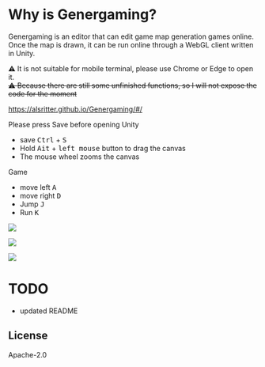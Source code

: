 # Why is Genergaming?


Genergaming is an editor that can edit game map generation games online. Once the map is drawn, it can be run online through a WebGL client written in Unity.

⚠ It is not suitable for mobile terminal, please use Chrome or Edge to open it.  
~~⚠ Because there are still some unfinished functions, so I will not expose the code for the moment~~

https://alsritter.github.io/Genergaming/#/

Please press Save before opening Unity

* save <kbd>Ctrl</kbd> + <kbd>S</kbd>
* Hold <kbd>Ait</kbd> + <kbd>left mouse</kbd> button to drag the canvas
* The mouse wheel zooms the canvas

Game

* move left <kbd>A</kbd>
* move right <kbd>D</kbd>
* Jump <kbd>J</kbd>
* Run <kbd>K</kbd>


![](https://images.alsritter.icu/images/2021/09/26/30aeda9936f5fccfb7a50fa057b460e.png)

![](https://images.alsritter.icu/images/2021/09/26/8ed9de583cf5427a624ad3880283ca1.png)

![](https://images.alsritter.icu/images/2021/09/26/428493622e7fb0e5bf76715c05af3e0.png)

# TODO

* updated README

## License

Apache-2.0
